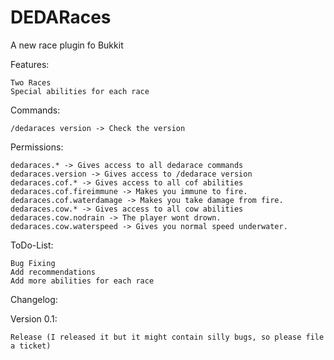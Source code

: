 DEDARaces
=========

A new race plugin fo Bukkit

Features:

    Two Races
    Special abilities for each race

Commands:

    /dedaraces version -> Check the version

Permissions:

    dedaraces.* -> Gives access to all dedarace commands
    dedaraces.version -> Gives access to /dedarace version
    dedaraces.cof.* -> Gives access to all cof abilities
    dedaraces.cof.fireimmune -> Makes you immune to fire.
    dedaraces.cof.waterdamage -> Makes you take damage from fire.
    dedaraces.cow.* -> Gives access to all cow abilities
    dedaraces.cow.nodrain -> The player wont drown.
    dedaraces.cow.waterspeed -> Gives you normal speed underwater.

ToDo-List:

    Bug Fixing
    Add recommendations
	Add more abilities for each race

Changelog:

Version 0.1:

    Release (I released it but it might contain silly bugs, so please file a ticket)